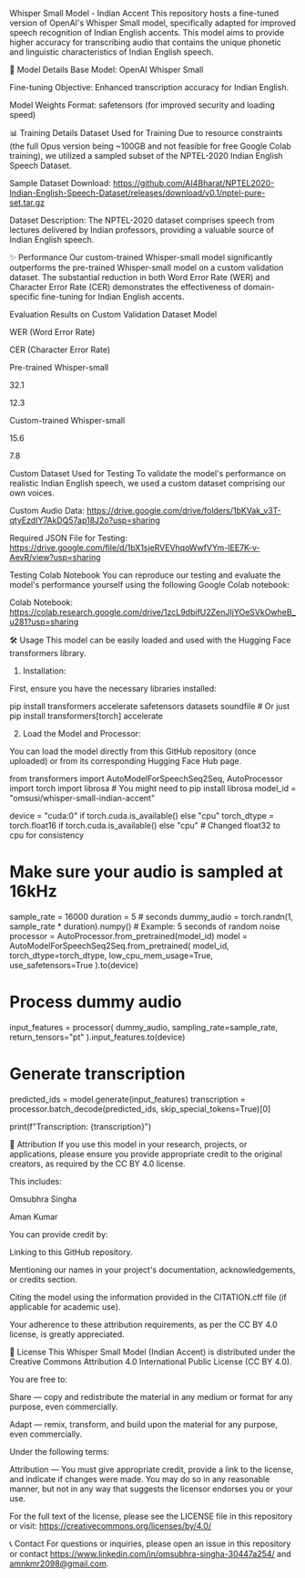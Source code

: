 Whisper Small Model - Indian Accent
This repository hosts a fine-tuned version of OpenAI's Whisper Small model, specifically adapted for improved speech recognition of Indian English accents. This model aims to provide higher accuracy for transcribing audio that contains the unique phonetic and linguistic characteristics of Indian English speech.

🚀 Model Details
Base Model: OpenAI Whisper Small

Fine-tuning Objective: Enhanced transcription accuracy for Indian English.

Model Weights Format: safetensors (for improved security and loading speed)

📊 Training Details
Dataset Used for Training
Due to resource constraints (the full Opus version being ~100GB and not feasible for free Google Colab training), we utilized a sampled subset of the NPTEL-2020 Indian English Speech Dataset.

Sample Dataset Download: https://github.com/AI4Bharat/NPTEL2020-Indian-English-Speech-Dataset/releases/download/v0.1/nptel-pure-set.tar.gz

Dataset Description: The NPTEL-2020 dataset comprises speech from lectures delivered by Indian professors, providing a valuable source of Indian English speech.

✨ Performance
Our custom-trained Whisper-small model significantly outperforms the pre-trained Whisper-small model on a custom validation dataset. The substantial reduction in both Word Error Rate (WER) and Character Error Rate (CER) demonstrates the effectiveness of domain-specific fine-tuning for Indian English accents.

Evaluation Results on Custom Validation Dataset
Model

WER (Word Error Rate)

CER (Character Error Rate)

Pre-trained Whisper-small

32.1

12.3

Custom-trained Whisper-small

15.6

7.8

Custom Dataset Used for Testing
To validate the model's performance on realistic Indian English speech, we used a custom dataset comprising our own voices.

Custom Audio Data: https://drive.google.com/drive/folders/1bKVak_v3T-qtyEzdIY7AkDQ57ap18J2o?usp=sharing

Required JSON File for Testing: https://drive.google.com/file/d/1bX1sjeRVEVhqoWwfVYm-IEE7K-v-AevR/view?usp=sharing

Testing Colab Notebook
You can reproduce our testing and evaluate the model's performance yourself using the following Google Colab notebook:

Colab Notebook: https://colab.research.google.com/drive/1zcL9dbifU2ZenJIjYOeSVkOwheB_u281?usp=sharing

🛠️ Usage
This model can be easily loaded and used with the Hugging Face transformers library.

1. Installation:

First, ensure you have the necessary libraries installed:

pip install transformers accelerate safetensors datasets soundfile # Or just pip install transformers[torch] accelerate

2. Load the Model and Processor:

You can load the model directly from this GitHub repository (once uploaded) or from its corresponding Hugging Face Hub page.

from transformers import AutoModelForSpeechSeq2Seq, AutoProcessor
import torch
import librosa # You might need to pip install librosa
model_id = "omsusi/whisper-small-indian-accent"

device = "cuda:0" if torch.cuda.is_available() else "cpu"
torch_dtype = torch.float16 if torch.cuda.is_available() else "cpu" # Changed float32 to cpu for consistency
# Make sure your audio is sampled at 16kHz
sample_rate = 16000
duration = 5 # seconds
dummy_audio = torch.randn(1, sample_rate * duration).numpy() # Example: 5 seconds of random noise
processor = AutoProcessor.from_pretrained(model_id)
model = AutoModelForSpeechSeq2Seq.from_pretrained(
    model_id, torch_dtype=torch_dtype, low_cpu_mem_usage=True, use_safetensors=True
).to(device)


# Process dummy audio
input_features = processor(
    dummy_audio,
    sampling_rate=sample_rate,
    return_tensors="pt"
).input_features.to(device)

# Generate transcription
predicted_ids = model.generate(input_features)
transcription = processor.batch_decode(predicted_ids, skip_special_tokens=True)[0]

print(f"Transcription: {transcription}")

🙏 Attribution
If you use this model in your research, projects, or applications, please ensure you provide appropriate credit to the original creators, as required by the CC BY 4.0 license.

This includes:

Omsubhra Singha

Aman Kumar

You can provide credit by:

Linking to this GitHub repository.

Mentioning our names in your project's documentation, acknowledgements, or credits section.

Citing the model using the information provided in the CITATION.cff file (if applicable for academic use).

Your adherence to these attribution requirements, as per the CC BY 4.0 license, is greatly appreciated.

📜 License
This Whisper Small Model (Indian Accent) is distributed under the Creative Commons Attribution 4.0 International Public License (CC BY 4.0).

You are free to:

Share — copy and redistribute the material in any medium or format for any purpose, even commercially.

Adapt — remix, transform, and build upon the material for any purpose, even commercially.

Under the following terms:

Attribution — You must give appropriate credit, provide a link to the license, and indicate if changes were made. You may do so in any reasonable manner, but not in any way that suggests the licensor endorses you or your use.

For the full text of the license, please see the LICENSE file in this repository or visit: https://creativecommons.org/licenses/by/4.0/

📞 Contact
For questions or inquiries, please open an issue in this repository or contact https://www.linkedin.com/in/omsubhra-singha-30447a254/ and amnkmr2098@gmail.com.
